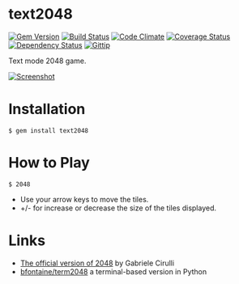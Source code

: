 text2048
========
[![Gem Version](http://img.shields.io/gem/v/text2048.svg)][gem]
[![Build Status](http://img.shields.io/travis/yasuhito/text2048/develop.svg)][travis]
[![Code Climate](http://img.shields.io/codeclimate/github/yasuhito/text2048.svg)][codeclimate]
[![Coverage Status](http://img.shields.io/coveralls/yasuhito/text2048/develop.svg)][coveralls]
[![Dependency Status](http://img.shields.io/gemnasium/yasuhito/text2048.svg)][gemnasium]
[![Gittip](http://img.shields.io/gittip/yasuhito.svg)][gittip]

Text mode 2048 game.

[gem]: https://rubygems.org/gems/text2048
[travis]: http://travis-ci.org/yasuhito/text2048
[codeclimate]: https://codeclimate.com/github/yasuhito/text2048
[coveralls]: https://coveralls.io/r/yasuhito/text2048?branch=develop
[gemnasium]: https://gemnasium.com/yasuhito/text2048
[gittip]: https://www.gittip.com/yasuhito/

[![Screenshot](https://raw.github.com/yasuhito/text2048/develop/screen_shot.png)][screenshot]

[screenshot]: https://raw.github.com/yasuhito/text2048/develop/screen_shot.png

Installation
============

```
$ gem install text2048
```

How to Play
===========

```
$ 2048
```

- Use your arrow keys to move the tiles.
- +/- for increase or decrease the size of the tiles displayed.

Links
=====

 * [The official version of 2048](http://gabrielecirulli.github.io/2048/) by Gabriele Cirulli
 * [bfontaine/term2048](https://github.com/bfontaine/term2048) a terminal-based version in Python
